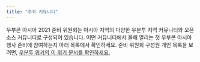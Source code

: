 ```yaml
---
title: "주최 커뮤니티"
---
```

우부콘 아시아 2021 준비 위원회는 아시아 지역의 다양한 우분투 지역 커뮤니티와 오픈소스 커뮤니티로 구성되어 있습니다.
어떤 커뮤니티에서 올해 열리는 첫 우부콘 아시아 행사 준비에 참여하는지 아래 목록에서 확인하세요.
준비 위원회 구성원 개인 목록을 보려면, [우분투 위키의 이 위키 문서를 확인하세요.](https://wiki.ubuntu.com/UbuconAsia/2021/Organizers)
